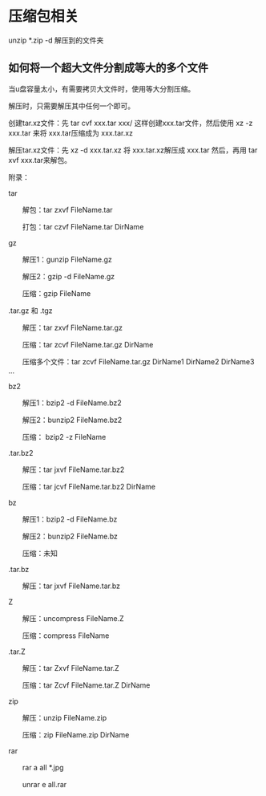 # 压缩包相关

unzip *.zip -d 解压到的文件夹

## 如何将一个超大文件分割成等大的多个文件
当u盘容量太小，有需要拷贝大文件时，使用等大分割压缩。

解压时，只需要解压其中任何一个即可。


创建tar.xz文件：先 tar cvf xxx.tar xxx/ 这样创建xxx.tar文件，然后使用 xz -z xxx.tar 来将 xxx.tar压缩成为 xxx.tar.xz

解压tar.xz文件：先 xz -d xxx.tar.xz 将 xxx.tar.xz解压成 xxx.tar 然后，再用 tar xvf xxx.tar来解包。

附录：

tar

　　解包：tar zxvf FileName.tar

　　打包：tar czvf FileName.tar DirName

gz

　　解压1：gunzip FileName.gz

　　解压2：gzip -d FileName.gz

　　压缩：gzip FileName

.tar.gz 和 .tgz

　　解压：tar zxvf FileName.tar.gz

　　压缩：tar zcvf FileName.tar.gz DirName

　　压缩多个文件：tar zcvf FileName.tar.gz DirName1 DirName2 DirName3 ...

bz2

　　解压1：bzip2 -d FileName.bz2

　　解压2：bunzip2 FileName.bz2

　　压缩： bzip2 -z FileName

.tar.bz2

　　解压：tar jxvf FileName.tar.bz2

　　压缩：tar jcvf FileName.tar.bz2 DirName

bz

　　解压1：bzip2 -d FileName.bz

　　解压2：bunzip2 FileName.bz

　　压缩：未知

.tar.bz

　　解压：tar jxvf FileName.tar.bz

Z

　　解压：uncompress FileName.Z

　　压缩：compress FileName

.tar.Z

　　解压：tar Zxvf FileName.tar.Z

　　压缩：tar Zcvf FileName.tar.Z DirName

zip

　　解压：unzip FileName.zip

　　压缩：zip FileName.zip DirName

rar

　　rar a all *.jpg

　　unrar e all.rar


